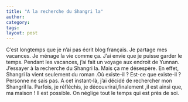 ```yaml
---
title: "A la recherche du Shangri la"
author:
category: 
tags: 
layout: post
---
```

C’est longtemps que je n’ai pas écrit blog français. Je partage mes vacances. Je ménage la vie comme ça. J’ai envie que je puisse garder le temps.
Pendant les vacances, j’ai fait un voyage aux endroit de Yunnan. J’essayer à la recherche du Shangri la. Mais ça me désespère. En effet, Shangri la vient seulement du roman .Où existe-il ? Est-ce que existe-il ? Personne ne sais pas. A cet instant-là, j’ai décidé de rechercher mon Shangril la. Parfois, je réfléchis, je découvrirai,finalement ,il est ainsi que, ma maison ! Il est possible. On néglige tout le temps qui est près de soi.

